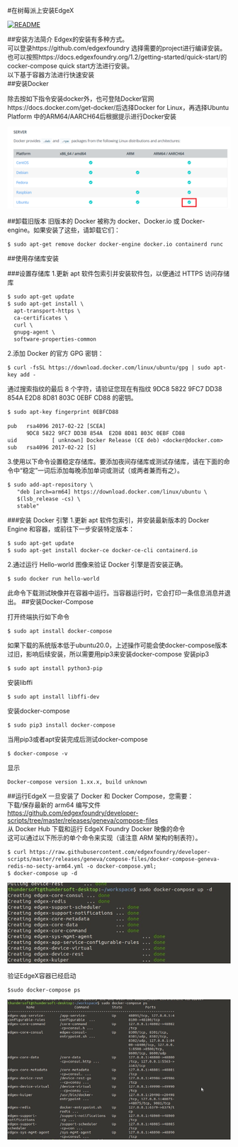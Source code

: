 #在树莓派上安装EdgeX

[![README](https://img.shields.io/badge/English-brightgreen)](../RaspberryPi/Install_EdgeX.md)

##安装方法简介
Edgex的安装有多种方式。<br>
可以登录https://github.com/edgexfoundry 选择需要的project进行编译安装。<br>
也可以按照https://docs.edgexfoundry.org/1.2/getting-started/quick-start/的cocker-compose quick start方法进行安装。<br>
以下基于容器方法进行快速安装<br>
##安装Docker 

除去按如下指令安装docker外，也可登陆Docker官网https://docs.docker.com/get-docker/后选择Docker for Linux，再选择Ubuntu Platform 中的ARM64/AARCH64后根据提示进行Docker安装
 
 ![image](./image/dock.png)
 
 ##卸载旧版本
 旧版本的 Docker 被称为 docker、Docker.io 或 Docker-engine。如果安装了这些，请卸载它们：
 ```
$ sudo apt-get remove docker docker-engine docker.io containerd runc
```
##使用存储库安装

###设置存储库
1.更新 apt 软件包索引并安装软件包，以便通过 HTTPS 访问存储库
 ```
$ sudo apt-get update
$ sudo apt-get install \
   apt-transport-https \
   ca-certificates \
   curl \
   gnupg-agent \
   software-properties-common
```
2.添加 Docker 的官方 GPG 密钥：
 ```
$ curl -fsSL https://download.docker.com/linux/ubuntu/gpg | sudo apt-key add -
```
通过搜索指纹的最后 8 个字符，请验证您现在有指纹 9DC8 5822 9FC7 DD38 854A E2D8 8D81 803C 0EBF CD88 的密钥。
```
$ sudo apt-key fingerprint 0EBFCD88

pub   rsa4096 2017-02-22 [SCEA]
      9DC8 5822 9FC7 DD38 854A  E2D8 8D81 803C 0EBF CD88
uid           [ unknown] Docker Release (CE deb) <docker@docker.com>
sub   rsa4096 2017-02-22 [S]
```
3.使用以下命令设置稳定存储库。要添加夜间存储库或测试存储库，请在下面的命令中“稳定”一词后添加每晚添加单词或测试（或两者兼而有之）。
```
$ sudo add-apt-repository \
   "deb [arch=arm64] https://download.docker.com/linux/ubuntu \
   $(lsb_release -cs) \
   stable"
```
###安装 Docker 引擎
1.更新 apt 软件包索引，并安装最新版本的 Docker Engine 和容器，或前往下一步安装特定版本：
```
$ sudo apt-get update
$ sudo apt-get install docker-ce docker-ce-cli containerd.io
```
2.通过运行 Hello-world 图像来验证 Docker 引擎是否安装正确。
```
$ sudo docker run hello-world
```
此命令下载测试映像并在容器中运行。当容器运行时，它会打印一条信息消息并退出。
##安装Docker-Compose

打开终端执行如下命令
```
$ sudo apt install docker-compose
```
如果下载的系统版本低于ubuntu20.0，上述操作可能会使docker-compose版本过旧，影响后续安装，所以需要用pip3来安装docker-compose
安装pip3
```
$ sudo apt install python3-pip
```
安装libffi
```
$ sudo apt install libffi-dev
```
安装docker-compose
```
$ sudo pip3 install docker-compose
```
当用pip3或者apt安装完成后测试docker-compose
```
$ docker-compose -v
```
显示
```
Docker-compose version 1.xx.x, build unknown
```
##运行EdgeX
一旦安装了 Docker 和 Docker Compose，您需要：<br>
下载/保存最新的 arm64 编写文件 https://github.com/edgexfoundry/developer-scripts/tree/master/releases/geneva/compose-files<br>
从 Docker Hub 下载和运行 EdgeX Foundry Docker 映像的命令<br>
这可以通过以下所示的单个命令来实现（请注意 ARM 架构的制表符）。<br>
```
$ curl https://raw.githubusercontent.com/edgexfoundry/developer-scripts/master/releases/geneva/compose-files/docker-compose-geneva-redis-no-secty-arm64.yml -o docker-compose.yml; 
$ docker-compose up -d
```

 ![image](./image/dock-compose.png)
 
 验证EdgeX容器已经启动
 ```
$sudo docker-compose ps
```
![image](./image/dc-ps.png)